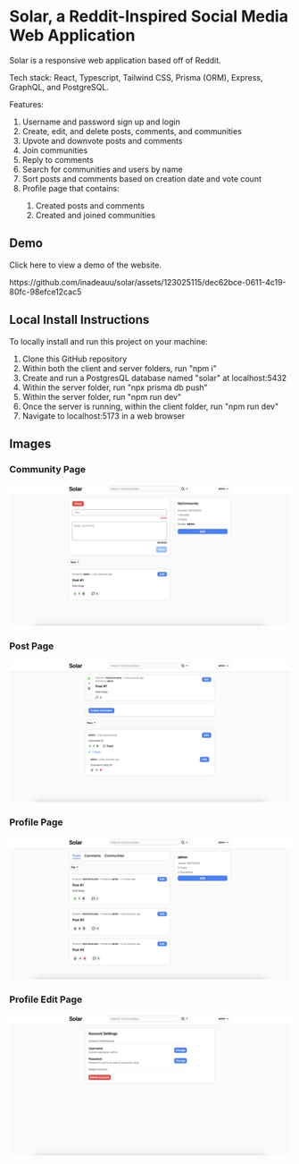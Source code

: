 <h1>Solar, a Reddit-Inspired Social Media Web Application</h1>
<p>Solar is a responsive web application based off of Reddit.</p>
<p>Tech stack: React, Typescript, Tailwind CSS, Prisma (ORM), Express, GraphQL, and PostgreSQL.</p>
<p>Features:</p>
<ol>
  <li>Username and password sign up and login</li>
  <li>Create, edit, and delete posts, comments, and communities</li>
  <li>Upvote and downvote posts and comments</li>
  <li>Join communities</li>
  <li>Reply to comments</li>
  <li>Search for communities and users by name</li>
  <li>Sort posts and comments based on creation date and vote count</li>
  <li>Profile page that contains:</li>
  <ol>
    <li>Created posts and comments</li>
    <li>Created and joined communities</li>
  </ol>
</ol>

<h2>Demo</h2>
<p>Click here to view a demo of the website.</p>
https://github.com/inadeauu/solar/assets/123025115/dec62bce-0611-4c19-80fc-98efce12cac5



<h2>Local Install Instructions</h2>
<p>To locally install and run this project on your machine:</p>
<ol>
  <li>Clone this GitHub repository</li>
  <li>Within both the client and server folders, run "npm i"</li>
  <li>Create and run a PostgresQL database named "solar" at localhost:5432</li>
  <li>Within the server folder, run "npx prisma db push"</li>
  <li>Within the server folder, run "npm run dev"</li>
  <li>Once the server is running, within the client folder, run "npm run dev"</li>
  <li>Navigate to localhost:5173 in a web browser</li>
</ol>

<h2>Images</h2>
<h3>Community Page</h3>
<img src="images/CommunityPage.jpg" />
<h3>Post Page</h3>
<img src="images/PostPage.jpg" />
<h3>Profile Page</h3>
<img src="images/ProfilePage.jpg" />
<h3>Profile Edit Page</h3>
<img src="images/ProfileEditPage.jpg" />

